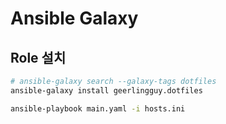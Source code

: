 # Ansible Galaxy

## Role 설치

```sh
# ansible-galaxy search --galaxy-tags dotfiles
ansible-galaxy install geerlingguy.dotfiles
```

```sh
ansible-playbook main.yaml -i hosts.ini
```
